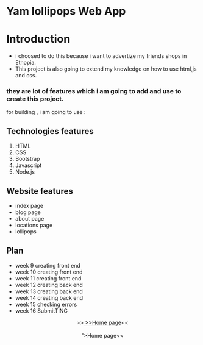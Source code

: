 # Yam lollipops Web App


# Introduction
* i choosed to do this because i want to advertize my friends shops in Ethopia.
* This project is also going to extend my knowledge on how to use html,js and  css.

### they are lot of features which i am going to add and use to create this project.
for building , i am going to use :

## Technologies features
1. HTML
2. CSS
3. Bootstrap
4. Javascript
5. Node.js


## Website features  
* index page
* blog page
* about page
* locations page
* lollipops



## Plan 
* week 9 creating front end 
* week 10 creating front end
* week 11 creating front end
* week 12 creating back end 
* week 13 creating back end 
* week 14 creating back end 
* week 15 checking errors
* week 16 SubmitTING


<p align="center">
>><a href="<p align="center">
>><a href="https://bruktiii-yam-lollipops-web-app.glitch.me/">Home page</a><<<br>
<br>">Home page</a><<<br>
<br>
